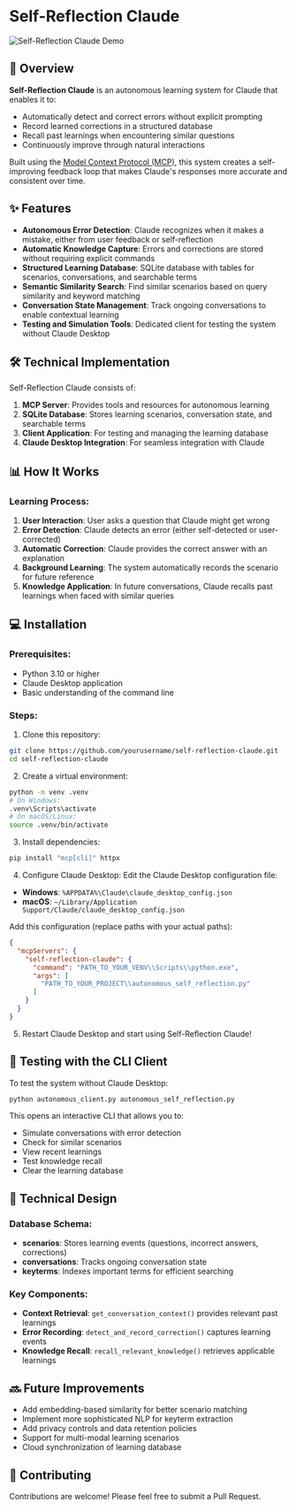 # Self-Reflection Claude

![Self-Reflection Claude Demo](https://github.com/user-attachments/assets/f99cda6f-f804-4fe7-9182-520e80855b9f)

## 🚀 Overview

**Self-Reflection Claude** is an autonomous learning system for Claude that enables it to:
- Automatically detect and correct errors without explicit prompting
- Record learned corrections in a structured database
- Recall past learnings when encountering similar questions
- Continuously improve through natural interactions

Built using the [Model Context Protocol (MCP)](https://www.anthropic.com/news/model-context-protocol), this system creates a self-improving feedback loop that makes Claude's responses more accurate and consistent over time.

## ✨ Features

- **Autonomous Error Detection**: Claude recognizes when it makes a mistake, either from user feedback or self-reflection
- **Automatic Knowledge Capture**: Errors and corrections are stored without requiring explicit commands
- **Structured Learning Database**: SQLite database with tables for scenarios, conversations, and searchable terms
- **Semantic Similarity Search**: Find similar scenarios based on query similarity and keyword matching
- **Conversation State Management**: Track ongoing conversations to enable contextual learning
- **Testing and Simulation Tools**: Dedicated client for testing the system without Claude Desktop

## 🛠️ Technical Implementation

Self-Reflection Claude consists of:

1. **MCP Server**: Provides tools and resources for autonomous learning
2. **SQLite Database**: Stores learning scenarios, conversation state, and searchable terms
3. **Client Application**: For testing and managing the learning database
4. **Claude Desktop Integration**: For seamless integration with Claude

## 📊 How It Works

### Learning Process:

1. **User Interaction**: User asks a question that Claude might get wrong
2. **Error Detection**: Claude detects an error (either self-detected or user-corrected)
3. **Automatic Correction**: Claude provides the correct answer with an explanation
4. **Background Learning**: The system automatically records the scenario for future reference
5. **Knowledge Application**: In future conversations, Claude recalls past learnings when faced with similar queries

## 💻 Installation

### Prerequisites:
- Python 3.10 or higher
- Claude Desktop application
- Basic understanding of the command line

### Steps:

1. Clone this repository:
```bash
git clone https://github.com/yourusername/self-reflection-claude.git
cd self-reflection-claude
```

2. Create a virtual environment:
```bash
python -m venv .venv
# On Windows:
.venv\Scripts\activate
# On macOS/Linux:
source .venv/bin/activate
```

3. Install dependencies:
```bash
pip install "mcp[cli]" httpx
```

4. Configure Claude Desktop:
Edit the Claude Desktop configuration file:
- **Windows**: `%APPDATA%\Claude\claude_desktop_config.json`
- **macOS**: `~/Library/Application Support/Claude/claude_desktop_config.json`

Add this configuration (replace paths with your actual paths):
```json
{
  "mcpServers": {
    "self-reflection-claude": {
      "command": "PATH_TO_YOUR_VENV\\Scripts\\python.exe",
      "args": [
        "PATH_TO_YOUR_PROJECT\\autonomous_self_reflection.py"
      ]
    }
  }
}
```

5. Restart Claude Desktop and start using Self-Reflection Claude!

## 🧪 Testing with the CLI Client

To test the system without Claude Desktop:

```bash
python autonomous_client.py autonomous_self_reflection.py
```

This opens an interactive CLI that allows you to:
- Simulate conversations with error detection
- Check for similar scenarios
- View recent learnings
- Test knowledge recall
- Clear the learning database

## 🧠 Technical Design

### Database Schema:

- **scenarios**: Stores learning events (questions, incorrect answers, corrections)
- **conversations**: Tracks ongoing conversation state
- **keyterms**: Indexes important terms for efficient searching

### Key Components:

- **Context Retrieval**: `get_conversation_context()` provides relevant past learnings
- **Error Recording**: `detect_and_record_correction()` captures learning events
- **Knowledge Recall**: `recall_relevant_knowledge()` retrieves applicable learnings

## 🔜 Future Improvements

- Add embedding-based similarity for better scenario matching
- Implement more sophisticated NLP for keyterm extraction
- Add privacy controls and data retention policies
- Support for multi-modal learning scenarios
- Cloud synchronization of learning database

## 🤝 Contributing

Contributions are welcome! Please feel free to submit a Pull Request.
